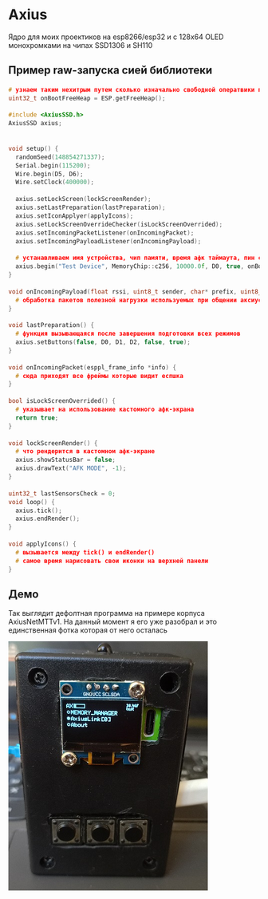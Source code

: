 
# Axius

Ядро для моих проектиков на esp8266/esp32 и с 128x64 OLED монохромками на чипах SSD1306 и SH110

## Пример raw-запуска сией библиотеки

```c++
# узнаем таким нехитрым путем сколько изначально свободной оператвики под кучу
uint32_t onBootFreeHeap = ESP.getFreeHeap(); 

#include <AxiusSSD.h>
AxiusSSD axius;


void setup() {
  randomSeed(148854271337);
  Serial.begin(115200);
  Wire.begin(D5, D6);
  Wire.setClock(400000);

  axius.setLockScreen(lockScreenRender);
  axius.setLastPreparation(lastPreparation);
  axius.setIconApplyer(applyIcons);
  axius.setLockScreenOverrideChecker(isLockScreenOverrided);
  axius.setIncomingPacketListener(onIncomingPacket);
  axius.setIncomingPayloadListener(onIncomingPayload);

  # устанавливаем имя устройства, чип памяти, время афк таймаута, пин с кнопкой ok, принцип считывания показаний о нажатии кнопки, и передаем изначальный размер кучи
  axius.begin("Test Device", MemoryChip::c256, 10000.0f, D0, true, onBootFreeHeap); 
}

void onIncomingPayload(float rssi, uint8_t sender, char* prefix, uint8_t payloadSize, uint8_t* payload) {
  # обработка пакетов полезной нагрузки используемых при общении аксиусов между собой
}

void lastPreparation() {
  # функция вызывающаяся после завершения подготовки всех режимов
  axius.setButtons(false, D0, D1, D2, false, true);
}

void onIncomingPacket(esppl_frame_info *info) {
  # сюда приходят все фреймы которые видит еспшка
}

bool isLockScreenOverrided() {
  # указывает на использование кастомного афк-экрана
  return true;
}

void lockScreenRender() {
  # что рендерится в кастомном афк-экране
  axius.showStatusBar = false;
  axius.drawText("AFK MODE", -1);
}

uint32_t lastSensorsCheck = 0;
void loop() {
  axius.tick();
  axius.endRender();
}

void applyIcons() {
  # вызывается между tick() и endRender()
  # самое время нарисовать свои иконки на верхней панели
}
```


## Демо

Так выглядит дефолтная программа на примере корпуса AxiusNetMTTv1. На данный момент я его уже разобрал и это единственная фотка которая от него осталась

![Image](images/preview.jpg)